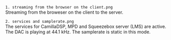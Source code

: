 ```1. streaming from the browser on the client.png```<br/>
Streaming from the broweser on the client to the server.

```2. services and samplerate.png```<br/>
The services for CamillaDSP, MPD and Squeezebox server (LMS) are active.<br/>
The DAC is playing at 44.1 kHz. The samplerate is static in this mode.
